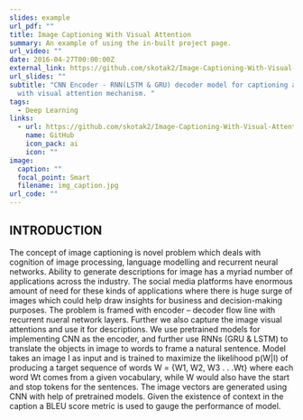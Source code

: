 ```yaml
---
slides: example
url_pdf: ""
title: Image Captioning With Visual Attention
summary: An example of using the in-built project page.
url_video: ""
date: 2016-04-27T00:00:00Z
external_link: https://github.com/skotak2/Image-Captioning-With-Visual-Attention-Mechanism
url_slides: ""
subtitle: "CNN Encoder - RNN(LSTM & GRU) decoder model for captioning an image
  with visual attention mechanism. "
tags:
  - Deep Learning
links:
  - url: https://github.com/skotak2/Image-Captioning-With-Visual-Attention-Mechanism
    name: GitHub
    icon_pack: ai
    icon: ""
image:
  caption: ""
  focal_point: Smart
  filename: img_caption.jpg
url_code: ""
---
```

## INTRODUCTION

The concept of image captioning is novel problem which deals with cognition of image processing, language modelling and recurrent neural networks. Ability to generate descriptions for image has a myriad number of applications across the industry. The social media platforms have enormous amount of need for these kinds of applications where there is huge surge of images which could help draw insights for business and decision-making purposes. The problem is framed with encoder – decoder flow line with recurrent nueral network layers. Further we also capture the image visual attentions and use it for descriptions. We use pretrained models for implementing CNN as the encoder, and further use RNNs (GRU & LSTM) to translate the objects in image to words to frame a natural sentence. Model takes an image I as input and is trained to maximize the likelihood p(W|I) of producing a target sequence of words W = {W1, W2, W3 . . .Wt} where each word Wt comes from a given vocabulary, while W would also have the start and stop tokens for the sentences. The image vectors are generated using CNN with help of pretrained models. Given the existence of context in the caption a BLEU score metric is used to gauge the performance of model.